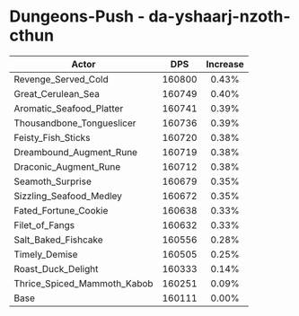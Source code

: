 # Dungeons-Push - da-yshaarj-nzoth-cthun
| Actor | DPS | Increase |
|---|:---:|:---:|
|Revenge_Served_Cold|160800|0.43%|
|Great_Cerulean_Sea|160749|0.40%|
|Aromatic_Seafood_Platter|160741|0.39%|
|Thousandbone_Tongueslicer|160736|0.39%|
|Feisty_Fish_Sticks|160720|0.38%|
|Dreambound_Augment_Rune|160719|0.38%|
|Draconic_Augment_Rune|160712|0.38%|
|Seamoth_Surprise|160679|0.35%|
|Sizzling_Seafood_Medley|160672|0.35%|
|Fated_Fortune_Cookie|160638|0.33%|
|Filet_of_Fangs|160632|0.33%|
|Salt_Baked_Fishcake|160556|0.28%|
|Timely_Demise|160505|0.25%|
|Roast_Duck_Delight|160333|0.14%|
|Thrice_Spiced_Mammoth_Kabob|160251|0.09%|
|Base|160111|0.00%|
